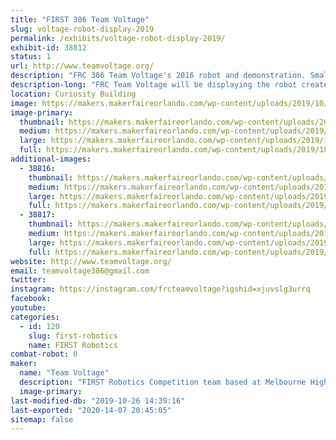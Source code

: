 ```yaml
---
title: "FIRST 386 Team Voltage"
slug: voltage-robot-display-2019
permalink: /exhibits/voltage-robot-display-2019/
exhibit-id: 38812
status: 1
url: http://www.teamvoltage.org/
description: "FRC 386 Team Voltage's 2016 robot and demonstration. Small robots for driving around and information about our team."
description-long: "FRC Team Voltage will be displaying the robot created in the 2016 year for competition.  We plan to allow kids to attempt to drive the robot in order to show them what FIRST Robotics Teams do.  We will also be answering any questions people may have about the robot, our team, and FIRST to help spread awareness of engineering programs to help kids and teens get into engineering through robotics. Our team represents the ability to inspire younger kids to pursue and excel in STEM related fields, that everyone is always welcome in FIRST, and that everyone has a place. Our team is a group of dedicated and hardworking individuals that strive to bestow the beliefs of \"hardwork is the only work\" in all people we come by."
location: Curiosity Building
image: https://makers.makerfaireorlando.com/wp-content/uploads/2019/10/FIRST-S.FL_.-Regional-2016-6034-1024x573.jpg
image-primary:
  thumbnail: https://makers.makerfaireorlando.com/wp-content/uploads/2019/10/FIRST-S.FL_.-Regional-2016-6034-150x150.jpg
  medium: https://makers.makerfaireorlando.com/wp-content/uploads/2019/10/FIRST-S.FL_.-Regional-2016-6034-300x168.jpg
  large: https://makers.makerfaireorlando.com/wp-content/uploads/2019/10/FIRST-S.FL_.-Regional-2016-6034-1024x573.jpg
  full: https://makers.makerfaireorlando.com/wp-content/uploads/2019/10/FIRST-S.FL_.-Regional-2016-6034.jpg
additional-images:
  - 38816:
    thumbnail: https://makers.makerfaireorlando.com/wp-content/uploads/2019/09/FIRST-S.FL_.-Regional-2016-5763-1-150x150.jpg
    medium: https://makers.makerfaireorlando.com/wp-content/uploads/2019/09/FIRST-S.FL_.-Regional-2016-5763-1-300x168.jpg
    large: https://makers.makerfaireorlando.com/wp-content/uploads/2019/09/FIRST-S.FL_.-Regional-2016-5763-1-1024x575.jpg
    full: https://makers.makerfaireorlando.com/wp-content/uploads/2019/09/FIRST-S.FL_.-Regional-2016-5763-1.jpg
  - 38817:
    thumbnail: https://makers.makerfaireorlando.com/wp-content/uploads/2019/09/FIRST-S.FL_.-Regional-2016-8403-150x150.jpg
    medium: https://makers.makerfaireorlando.com/wp-content/uploads/2019/09/FIRST-S.FL_.-Regional-2016-8403-300x200.jpg
    large: https://makers.makerfaireorlando.com/wp-content/uploads/2019/09/FIRST-S.FL_.-Regional-2016-8403-1024x683.jpg
    full: https://makers.makerfaireorlando.com/wp-content/uploads/2019/09/FIRST-S.FL_.-Regional-2016-8403.jpg
website: http://www.teamvoltage.org/
email: teamvoltage386@gmail.com
twitter: 
instagram: https://instagram.com/frcteamvoltage?igshid=xjuvslg3urrq
facebook: 
youtube: 
categories:
  - id: 120
    slug: first-robotics
    name: FIRST Robotics
combat-robot: 0
maker:
  name: "Team Voltage"
  description: "FIRST Robotics Competition team based at Melbourne High School. Demos, showcases, community outreach. "
  image-primary: 
last-modified-db: "2019-10-26 14:39:16"
last-exported: "2020-14-07 20:45:05"
sitemap: false
---
```

